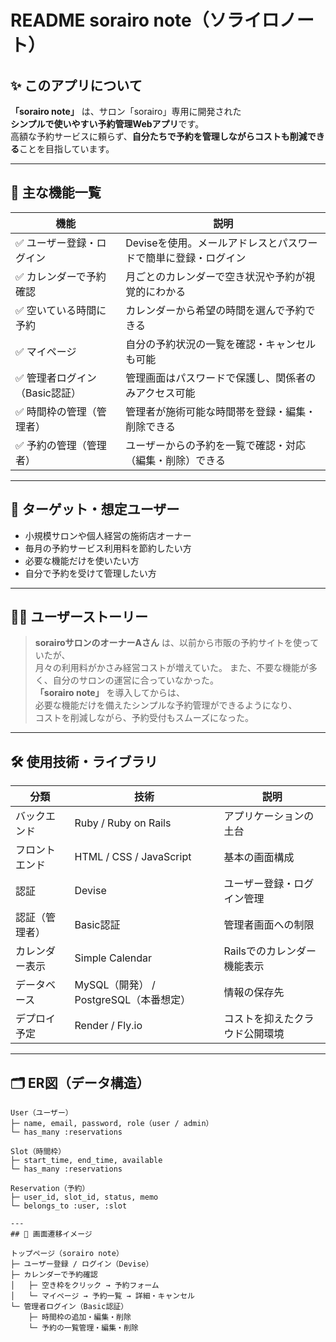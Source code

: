 # README sorairo note（ソライロノート）

## ✨ このアプリについて

**「sorairo note」** は、サロン「sorairo」専用に開発された  
**シンプルで使いやすい予約管理Webアプリ**です。  
高額な予約サービスに頼らず、**自分たちで予約を管理しながらコストも削減できる**ことを目指しています。

---

## 🧩 主な機能一覧

| 機能                          | 説明                                                                 |
|------------------------------|----------------------------------------------------------------------|
| ✅ ユーザー登録・ログイン       | Deviseを使用。メールアドレスとパスワードで簡単に登録・ログイン         |
| ✅ カレンダーで予約確認         | 月ごとのカレンダーで空き状況や予約が視覚的にわかる                     |
| ✅ 空いている時間に予約         | カレンダーから希望の時間を選んで予約できる                             |
| ✅ マイページ                  | 自分の予約状況の一覧を確認・キャンセルも可能                           |
| ✅ 管理者ログイン（Basic認証）  | 管理画面はパスワードで保護し、関係者のみアクセス可能                   |
| ✅ 時間枠の管理（管理者）       | 管理者が施術可能な時間帯を登録・編集・削除できる                       |
| ✅ 予約の管理（管理者）         | ユーザーからの予約を一覧で確認・対応（編集・削除）できる               |

---

## 🎯 ターゲット・想定ユーザー

- 小規模サロンや個人経営の施術店オーナー  
- 毎月の予約サービス利用料を節約したい方  
- 必要な機能だけを使いたい方  
- 自分で予約を受けて管理したい方  

---

## 🧑‍💻 ユーザーストーリー

> **sorairoサロンのオーナーAさん** は、以前から市販の予約サイトを使っていたが、  
> 月々の利用料がかさみ経営コストが増えていた。
> また、不要な機能が多く、自分のサロンの運営に合っていなかった。  
> **「sorairo note」** を導入してからは、  
> 必要な機能だけを備えたシンプルな予約管理ができるようになり、  
> コストを削減しながら、予約受付もスムーズになった。

---

## 🛠 使用技術・ライブラリ

| 分類            | 技術                                     | 説明                               |
|-----------------|------------------------------------------|------------------------------------|
| バックエンド    | Ruby / Ruby on Rails                     | アプリケーションの土台             |
| フロントエンド  | HTML / CSS / JavaScript                  | 基本の画面構成                     |
| 認証            | Devise                                   | ユーザー登録・ログイン管理         |
| 認証（管理者）  | Basic認証                                | 管理者画面への制限                 |
| カレンダー表示  | Simple Calendar                          | Railsでのカレンダー機能表示        |
| データベース    | MySQL（開発） / PostgreSQL（本番想定）   | 情報の保存先                       |
| デプロイ予定    | Render / Fly.io                          | コストを抑えたクラウド公開環境     |

---

## 🗂 ER図（データ構造）

```plaintext
User（ユーザー）
├─ name, email, password, role（user / admin）
└─ has_many :reservations

Slot（時間枠）
├─ start_time, end_time, available
└─ has_many :reservations

Reservation（予約）
├─ user_id, slot_id, status, memo
└─ belongs_to :user, :slot

---
## 🧭 画面遷移イメージ

トップページ（sorairo note）
├─ ユーザー登録 / ログイン（Devise）
├─ カレンダーで予約確認
│   ├─ 空き枠をクリック → 予約フォーム
│   └─ マイページ → 予約一覧 → 詳細・キャンセル
└─ 管理者ログイン（Basic認証）
    ├─ 時間枠の追加・編集・削除
    └─ 予約の一覧管理・編集・削除
